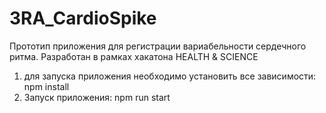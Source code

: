 # 3RA_CardioSpike
Прототип приложения для регистрации вариабельности сердечного ритма. Разработан в рамках хакатона HEALTH &amp; SCIENCE

1) для запуска приложения необходимо установить все зависимости:
 npm install
2) Запуск приложения:
  npm run start
 
